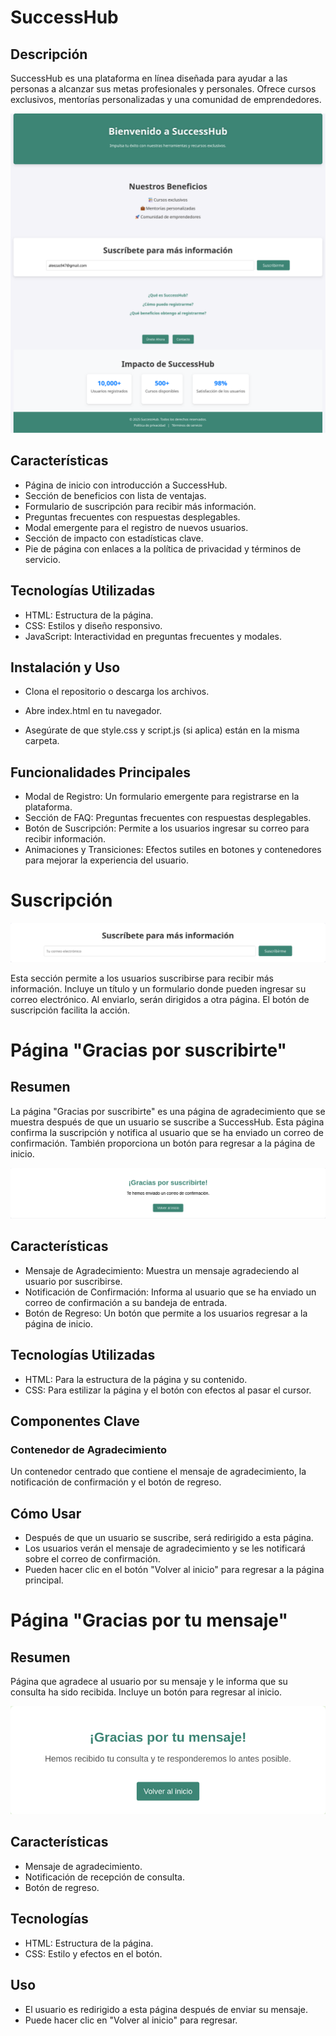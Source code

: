 # SuccessHub

## Descripción

SuccessHub es una plataforma en línea diseñada para ayudar a las personas a alcanzar sus metas profesionales y personales. Ofrece cursos exclusivos, mentorías personalizadas y una comunidad de emprendedores.

![Home](home.png)

 ## Características

- Página de inicio con introducción a SuccessHub.
- Sección de beneficios con lista de ventajas.
- Formulario de suscripción para recibir más información.
- Preguntas frecuentes con respuestas desplegables.
- Modal emergente para el registro de nuevos usuarios.
- Sección de impacto con estadísticas clave.
- Pie de página con enlaces a la política de privacidad y términos de servicio.

## Tecnologías Utilizadas

- HTML: Estructura de la página.
- CSS: Estilos y diseño responsivo.
- JavaScript: Interactividad en preguntas frecuentes y modales.

## Instalación y Uso

- Clona el repositorio o descarga los archivos.

- Abre index.html en tu navegador.

- Asegúrate de que style.css y script.js (si aplica) están en la misma carpeta.

## Funcionalidades Principales

- Modal de Registro: Un formulario emergente para registrarse en la plataforma.
- Sección de FAQ: Preguntas frecuentes con respuestas desplegables.
- Botón de Suscripción: Permite a los usuarios ingresar su correo para recibir información.
- Animaciones y Transiciones: Efectos sutiles en botones y contenedores para mejorar la experiencia del usuario.


# Suscripción

![ParaSubscribe](SubscribeLine.png)

Esta sección permite a los usuarios suscribirse para recibir más información. Incluye un título y un formulario donde pueden ingresar su correo electrónico. Al enviarlo, serán dirigidos a otra página. El botón de suscripción facilita la acción.


# Página "Gracias por suscribirte"
## Resumen

La página "Gracias por suscribirte" es una página de agradecimiento que se muestra después de que un usuario se suscribe a SuccessHub. Esta página confirma la suscripción y notifica al usuario que se ha enviado un correo de confirmación. También proporciona un botón para regresar a la página de inicio.

![Subscribe](subscribe.png)

## Características

- Mensaje de Agradecimiento: Muestra un mensaje agradeciendo al usuario por suscribirse.
- Notificación de Confirmación: Informa al usuario que se ha enviado un correo de confirmación a su bandeja de entrada.
- Botón de Regreso: Un botón que permite a los usuarios regresar a la página de inicio.

## Tecnologías Utilizadas

- HTML: Para la estructura de la página y su contenido.
- CSS: Para estilizar la página y el botón con efectos al pasar el cursor.

## Componentes Clave

### Contenedor de Agradecimiento

Un contenedor centrado que contiene el mensaje de agradecimiento, la notificación de confirmación y el botón de regreso.

## Cómo Usar

- Después de que un usuario se suscribe, será redirigido a esta página.
- Los usuarios verán el mensaje de agradecimiento y se les notificará sobre el correo de confirmación.
- Pueden hacer clic en el botón "Volver al inicio" para regresar a la página principal.

# Página "Gracias por tu mensaje"
## Resumen

Página que agradece al usuario por su mensaje y le informa que su consulta ha sido recibida. Incluye un botón para regresar al inicio.

![Gracias](gracias.png)

## Características

- Mensaje de agradecimiento.
- Notificación de recepción de consulta.
- Botón de regreso.

## Tecnologías

- HTML: Estructura de la página.
- CSS: Estilo y efectos en el botón.

## Uso

- El usuario es redirigido a esta página después de enviar su mensaje.
- Puede hacer clic en "Volver al inicio" para regresar.



